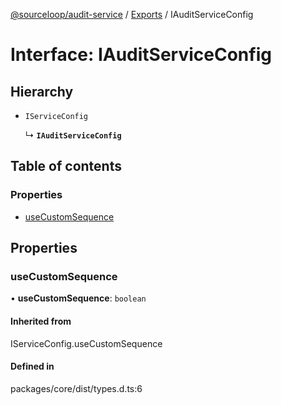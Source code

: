 [@sourceloop/audit-service](../README.md) / [Exports](../modules.md) / IAuditServiceConfig

# Interface: IAuditServiceConfig

## Hierarchy

- `IServiceConfig`

  ↳ **`IAuditServiceConfig`**

## Table of contents

### Properties

- [useCustomSequence](IAuditServiceConfig.md#usecustomsequence)

## Properties

### useCustomSequence

• **useCustomSequence**: `boolean`

#### Inherited from

IServiceConfig.useCustomSequence

#### Defined in

packages/core/dist/types.d.ts:6
